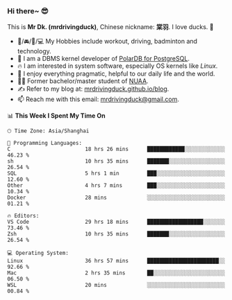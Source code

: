 ### Hi there~ 😎

This is **Mr Dk. (mrdrivingduck)**, Chinese nickname: **棠羽**. I love ducks. 🦆

- 💪/🚘/🏸/💻 My Hobbies include workout, driving, badminton and technology.
- 🍊 I am a DBMS kernel developer of [PolarDB for PostgreSQL](https://github.com/ApsaraDB/PolarDB-for-PostgreSQL).
- 🔥 I am interested in system software, especially OS kernels like *Linux*.
- 🔧 I enjoy everything pragmatic, helpful to our daily life and the world.
- 👨‍🎓 Former bachelor/master student of [NUAA](https://en.wikipedia.org/wiki/Nanjing_University_of_Aeronautics_and_Astronautics).
- ✍ Refer to my blog at: [mrdrivingduck.github.io/blog](https://mrdrivingduck.github.io/blog/).
- 📫 Reach me with this email: [mrdrivingduck@gmail.com](mailto:mrdrivingduck@gmail.com).

<!--START_SECTION:waka-->
📊 **This Week I Spent My Time On** 

```text
🕑︎ Time Zone: Asia/Shanghai

💬 Programming Languages: 
C                        18 hrs 26 mins      ████████████░░░░░░░░░░░░░   46.23 % 
sh                       10 hrs 35 mins      ███████░░░░░░░░░░░░░░░░░░   26.54 % 
SQL                      5 hrs 1 min         ███░░░░░░░░░░░░░░░░░░░░░░   12.60 % 
Other                    4 hrs 7 mins        ███░░░░░░░░░░░░░░░░░░░░░░   10.34 % 
Docker                   28 mins             ░░░░░░░░░░░░░░░░░░░░░░░░░   01.21 % 

🔥 Editors: 
VS Code                  29 hrs 18 mins      ██████████████████░░░░░░░   73.46 % 
Zsh                      10 hrs 35 mins      ███████░░░░░░░░░░░░░░░░░░   26.54 % 

💻 Operating System: 
Linux                    36 hrs 57 mins      ███████████████████████░░   92.66 % 
Mac                      2 hrs 35 mins       ██░░░░░░░░░░░░░░░░░░░░░░░   06.50 % 
WSL                      20 mins             ░░░░░░░░░░░░░░░░░░░░░░░░░   00.84 % 
```


<!--END_SECTION:waka-->

<!-- ![Mr Dk.'s GitHub Stats](https://github-readme-stats.vercel.app/api?username=mrdrivingduck&count_private&show_icons=true&theme=buefy) -->

<!-- ![Most Used Languages](https://github-readme-stats.vercel.app/api/top-langs/?username=mrdrivingduck&exclude_repo=mips32-CPU,snort-tcp-socket&theme=buefy&layout=compact&langs_count=10) -->


<!--
**mrdrivingduck/mrdrivingduck** is a ✨ _special_ ✨ repository because its `README.md` (this file) appears on your GitHub profile.

Here are some ideas to get you started:

- 🔭 I’m currently working on ...
- 🌱 I’m currently learning ...
- 👯 I’m looking to collaborate on ...
- 🤔 I’m looking for help with ...
- 💬 Ask me about ...
- 📫 How to reach me: ...
- 😄 Pronouns: ...
- ⚡ Fun fact: ...
-->

